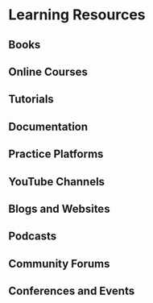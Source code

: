 # Learning Resources

## Books

## Online Courses

## Tutorials

## Documentation

## Practice Platforms

## YouTube Channels

## Blogs and Websites

## Podcasts

## Community Forums

## Conferences and Events
